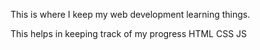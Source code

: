 This is where I keep my web development learning things.

This helps in keeping track of my progress
HTML 
CSS
JS



























































































